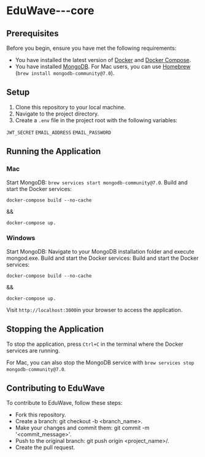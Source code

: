 # EduWave---core

## Prerequisites

Before you begin, ensure you have met the following requirements:

- You have installed the latest version of [Docker](https://www.docker.com/products/docker-desktop) and [Docker Compose](https://docs.docker.com/compose/install/).
- You have installed [MongoDB](https://www.mongodb.com/try/download/community). For Mac users, you can use [Homebrew](https://brew.sh/) (`brew install mongodb-community@7.0`).

## Setup

1. Clone this repository to your local machine.
2. Navigate to the project directory.
3. Create a `.env` file in the project root with the following variables:

`JWT_SECRET`
`EMAIL_ADDRESS`
`EMAIL_PASSWORD`

## Running the Application

### Mac

Start MongoDB: `brew services start mongodb-community@7.0`.
Build and start the Docker services: 
```bashc 
docker-compose build --no-cache 
```
&& 
```bashc 
docker-compose up.
```

### Windows

Start MongoDB: Navigate to your MongoDB installation folder and execute mongod.exe.
Build and start the Docker services: 
Build and start the Docker services: 
```bashc 
docker-compose build --no-cache 
```
&& 
```bashc 
docker-compose up.
```
Visit `http://localhost:3000`in your browser to access the application.

## Stopping the Application

To stop the application, press `Ctrl+C` in the terminal where the Docker services are running.

For Mac, you can also stop the MongoDB service with `brew services stop mongodb-community@7.0`.

## Contributing to EduWave

To contribute to EduWave, follow these steps:

- Fork this repository.
- Create a branch: git checkout -b <branch_name>.
- Make your changes and commit them: git commit -m '<commit_message>'.
- Push to the original branch: git push origin <project_name>/<location>.
- Create the pull request.